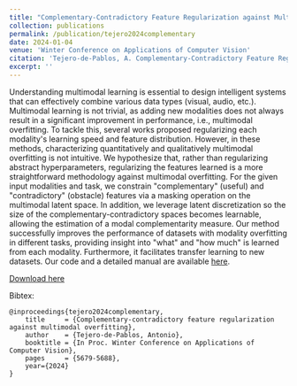 ```yaml
---
title: "Complementary-Contradictory Feature Regularization against Multimodal Overfitting"
collection: publications
permalink: /publication/tejero2024complementary
date: 2024-01-04
venue: 'Winter Conference on Applications of Computer Vision'
citation: 'Tejero-de-Pablos, A. Complementary-Contradictory Feature Regularization against Multimodal Overfitting. In Proc. Winter Conference on Applications of Computer Vision.'
excerpt: ''
---
```

Understanding multimodal learning is essential to design intelligent systems that can effectively combine various data types (visual, audio, etc.). Multimodal learning is not trivial, as adding new modalities does not always result in a significant improvement in performance, i.e., multimodal overfitting. To tackle this, several works proposed regularizing each modality's learning speed and feature distribution. However, in these methods, characterizing quantitatively and qualitatively multimodal overfitting is not intuitive. We hypothesize that, rather than regularizing abstract hyperparameters, regularizing the features learned is a more straightforward methodology against multimodal overfitting. For the given input modalities and task, we constrain "complementary" (useful) and "contradictory" (obstacle) features via a masking operation on the multimodal latent space. In addition, we leverage latent discretization so the size of the complementary-contradictory spaces becomes learnable, allowing the estimation of a modal complementarity measure. Our method successfully improves the performance of datasets with modality overfitting in different tasks, providing insight into "what" and "how much" is learned from each modality. Furthermore, it facilitates transfer learning to new datasets. Our code and a detailed manual are available [here](https://github.com/CyberAgentAILab/CM-VQVAE).

[Download here](https://openaccess.thecvf.com/content/WACV2024/papers/Tejero-de-Pablos_Complementary-Contradictory_Feature_Regularization_Against_Multimodal_Overfitting_WACV_2024_paper.pdf)

Bibtex:
```
@inproceedings{tejero2024complementary,
    title     = {Complementary-contradictory feature regularization against multimodal overfitting},
    author    = {Tejero-de-Pablos, Antonio},
    booktitle = {In Proc. Winter Conference on Applications of Computer Vision},
    pages     = {5679-5688},
    year={2024}
}
```
